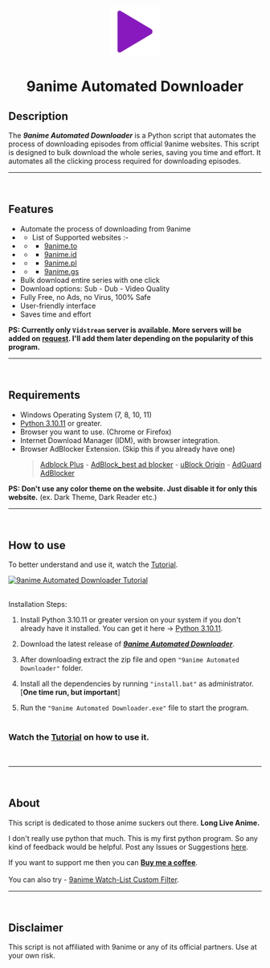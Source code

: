   
<p align="center">
  <img src="https://raw.githubusercontent.com/Fantasy-Boss/9anime-Automated-Downloader/main/assets/icon.png">
</p>

<h1 align="center">9anime Automated Downloader</h1>



## Description

The ***9anime Automated Downloader*** is a Python script that automates the process of downloading episodes from official 9anime websites. This script is designed to bulk download the whole series, saving you time and effort. It automates all the clicking process required for downloading episodes.

***
&nbsp;  
## Features

- Automate the process of downloading from 9anime
- - List of Supported websites :-
- - - [9anime.to](https://9anime.to/home)
- - - [9anime.id](https://9anime.id/home)
- - - [9anime.pl](https://9anime.pl/home)
- - - [9anime.gs](https://9anime.gs/home)
- Bulk download entire series with one click
- Download options: Sub - Dub - Video Quality
- Fully Free, no Ads, no Virus, 100% Safe
- User-friendly interface
- Saves time and effort  

**PS: Currently only `Vidstream` server is available. More servers will be added on [request](https://github.com/Fantasy-Boss/9anime-Automated-Downloader/issues/new?template=feature_request.md&title=Request%20for%20new%20servers). I'll add them later depending on the popularity of this program.**

***
&nbsp;  
## Requirements

- Windows Operating System (7, 8, 10, 11)
- [Python 3.10.11](https://www.python.org/downloads/release/python-31011/) or greater. 
- Browser you want to use. (Chrome or Firefox)
- Internet Download Manager (IDM), with browser integration.
- Browser AdBlocker Extension. (Skip this if you already have one)
    > [Adblock Plus](https://chrome.google.com/webstore/detail/adblock-plus-free-ad-bloc/cfhdojbkjhnklbpkdaibdccddilifddb) - [AdBlock_best ad blocker](https://chrome.google.com/webstore/detail/adblock-%E2%80%94-best-ad-blocker/gighmmpiobklfepjocnamgkkbiglidom) - [uBlock Origin](https://chrome.google.com/webstore/detail/ublock-origin/cjpalhdlnbpafiamejdnhcphjbkeiagm) - [AdGuard AdBlocker](https://chrome.google.com/webstore/detail/adguard-adblocker/bgnkhhnnamicmpeenaelnjfhikgbkllg)

**PS: Don't use any color theme on the website. Just disable it for only this website.** (ex. Dark Theme, Dark Reader etc.)

***
&nbsp;  
## How to use

To better understand and use it, watch the [Tutorial](https://www.youtube.com/watch?v=crySDPZ_gf8).


[![9anime Automated Downloader Tutorial](https://img.youtube.com/vi/crySDPZ_gf8/hqdefault.jpg)](https://www.youtube.com/watch?v=crySDPZ_gf8)



&nbsp;  
Installation Steps:

1. Install Python 3.10.11 or greater version on your system if you don't already have it installed. You can get it here -> [Python 3.10.11](https://www.python.org/downloads/release/python-31011/).

2. Download the latest release of [***9anime Automated Downloader***](https://github.com/Fantasy-Boss/9anime-Automated-Downloader/raw/main/releases/9anime%20Automated%20Downloader.zip).

3. After downloading extract the zip file and open `"9anime Automated Downloader"` folder.

4. Install all the dependencies by running `"install.bat"` as administrator. [__One time run, but important__]

5. Run the `"9anime Automated Downloader.exe"` file to start the program.  
&nbsp;  
### Watch the [Tutorial](https://www.youtube.com/watch?v=crySDPZ_gf8) on how to use it.
&nbsp;  
* * *  
&nbsp;  
## About

This script is dedicated to those anime suckers out there. **Long Live Anime.**  

I don't really use python that much. This is my first python program. So any kind of feedback would be helpful. Post any Issues or Suggestions [here](https://github.com/Fantasy-Boss/9anime-Automated-Downloader/issues/new).  

If you want to support me then you can **[Buy me a coffee](https://www.buymeacoffee.com/FantasyBoss)**.  
&nbsp;  
You can also try - [9anime Watch-List Custom Filter](https://github.com/Fantasy-Boss/9anime-Watch-List-Custom-Filter).  

***
&nbsp;  
## Disclaimer

This script is not affiliated with 9anime or any of its official partners. Use at your own risk. 
&nbsp;  
&nbsp;  
&nbsp;  
